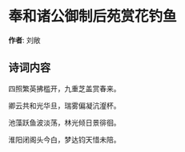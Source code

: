 # 奉和诸公御制后苑赏花钓鱼

**作者**: 刘敞

## 诗词内容

四照繁英拂槛开，九重芝盖赏春来。

卿云共和光华旦，瑞雾偏凝沆瀣杯。

池藻跃鱼波淡荡，林光倾日景徘徊。

淮阳闭阁头今白，梦达钧天惜未陪。

